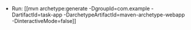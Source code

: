 
- Run: 
	[[mvn archetype:generate -DgroupId=com.example -DartifactId=task-app -DarchetypeArtifactId=maven-archetype-webapp -DinteractiveMode=false]]

